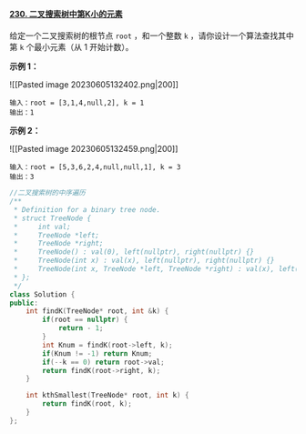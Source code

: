 #### [230. 二叉搜索树中第K小的元素](https://leetcode.cn/problems/kth-smallest-element-in-a-bst/)

给定一个二叉搜索树的根节点 `root` ，和一个整数 `k` ，请你设计一个算法查找其中第 `k` 个最小元素（从 1 开始计数）。

**示例 1：**

![[Pasted image 20230605132402.png|200]]
```
输入：root = [3,1,4,null,2], k = 1
输出：1
```

**示例 2：**

![[Pasted image 20230605132459.png|200]]

```
输入：root = [5,3,6,2,4,null,null,1], k = 3
输出：3
```

```c++
//二叉搜索树的中序遍历
/**
 * Definition for a binary tree node.
 * struct TreeNode {
 *     int val;
 *     TreeNode *left;
 *     TreeNode *right;
 *     TreeNode() : val(0), left(nullptr), right(nullptr) {}
 *     TreeNode(int x) : val(x), left(nullptr), right(nullptr) {}
 *     TreeNode(int x, TreeNode *left, TreeNode *right) : val(x), left(left), right(right) {}
 * };
 */
class Solution {
public:
    int findK(TreeNode* root, int &k) {
        if(root == nullptr) {
            return - 1;
        }
        int Knum = findK(root->left, k);
        if(Knum != -1) return Knum;
        if(--k == 0) return root->val;
        return findK(root->right, k);
    }

    int kthSmallest(TreeNode* root, int k) {
        return findK(root, k);
    }
};
```
